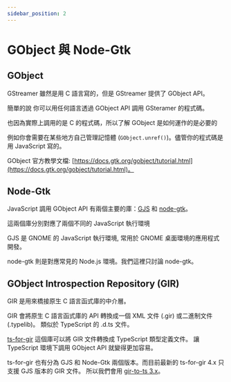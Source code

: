 ```yaml
---
sidebar_position: 2
---
```


# GObject 與 Node-Gtk

## GObject

GStreamer 雖然是用 C 語言寫的，但是 GStreamer 提供了 GObject API。

簡單的說 你可以用任何語言透過 GObject API 調用 GSteramer 的程式碼。

也因為實際上調用的是 C 的程式碼，所以了解 GObject 是如何運作的是必要的

例如你會需要在某些地方自己管理記憶體 (`GObject.unref()`)。儘管你的程式碼是用 JavaScript 寫的。

GObject 官方教學文檔: [https://docs.gtk.org/gobject/tutorial.html](https://docs.gtk.org/gobject/tutorial.html)。

## Node-Gtk

JavaScript 調用 GObject API 有兩個主要的庫：[GJS](https://gitlab.gnome.org/GNOME/gjs) 和 [node-gtk](https://github.com/romgrk/node-gtk)。

這兩個庫分別對應了兩個不同的 JavaScript 執行環境

GJS 是 GNOME 的 JavaScript 執行環境, 常用於 GNOME 桌面環境的應用程式開發。

node-gtk 則是對應常見的 Node.js 環境。我們這裡只討論 node-gtk。

## GObject Introspection Repository (GIR)

GIR 是用來橋接原生 C 語言函式庫的中介層。

GIR 會將原生 C 語言函式庫的 API 轉換成一個 XML 文件 (.gir) 或二進制文件 (.typelib)。
類似於 TypeScript 的 .d.ts 文件。

[ts-for-gir](https://github.com/gjsify/ts-for-gir) 這個庫可以將 GIR 文件轉換成 TypeScript 類型定義文件。
讓 TypeScript 環境下調用 GObject API 就變得更加容易。

ts-for-gir 也有分為 GJS 和 Node-Gtk 兩個版本。而目前最新的 ts-for-gir 4.x 只支援 GJS 版本的 GIR 文件。
所以我們會用 [gir-to-ts 3.x](https://github.com/gjsify/ts-for-gir/tree/3.x)。
